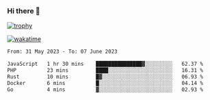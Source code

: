 ### Hi there 👋

[![trophy](https://github-profile-trophy.vercel.app/?username=cxnky&theme=dracula)](https://github.com/ryo-ma/github-profile-trophy)

[![wakatime](https://wakatime.com/badge/user/1c39c599-5497-41b9-a5be-2c4676e7fd23.svg)](https://wakatime.com/@1c39c599-5497-41b9-a5be-2c4676e7fd23)
<!--START_SECTION:waka-->

```txt
From: 31 May 2023 - To: 07 June 2023

JavaScript   1 hr 30 mins    ███████████████▓░░░░░░░░░   62.37 %
PHP          23 mins         ████░░░░░░░░░░░░░░░░░░░░░   16.31 %
Rust         10 mins         █▓░░░░░░░░░░░░░░░░░░░░░░░   06.93 %
Docker       6 mins          █░░░░░░░░░░░░░░░░░░░░░░░░   04.14 %
Go           4 mins          ▓░░░░░░░░░░░░░░░░░░░░░░░░   02.93 %
```

<!--END_SECTION:waka-->
